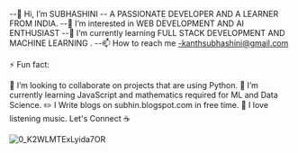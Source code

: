 --👋 Hi, I’m SUBHASHINI 
-- A PASSIONATE DEVELOPER AND A LEARNER FROM INDIA.
--👀 I’m interested in WEB DEVELOPMENT AND AI ENTHUSIAST
--🌱 I’m currently learning FULL STACK DEVELOPMENT AND MACHINE LEARNING .
--📫 How to reach me -kanthsubhashini@gmail.com

⚡ Fun fact:

👯 I’m looking to collaborate on projects that are using Python.
🌱 I’m currently learning JavaScript and mathematics required for ML and Data Science.
✏️ I Write blogs on subhin.blogspot.com in free time.
🎵 I love listening music.
Let's Connect ☕

![0_K2WLMTExLyida7OR](https://user-images.githubusercontent.com/70466192/117460551-42615000-af6a-11eb-862a-af428f9d0656.gif)
<!---
Subhashini13/Subhashini13 is a ✨ special ✨ repository because its `README.md` (this file) appears on your GitHub profile.
You can click the Preview link to take a look at your changes.
--->

